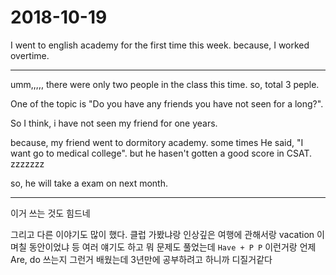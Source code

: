 # 2018-10-19

I went to english academy for the first time this week. because, I worked overtime. 

---

umm,,,,, there were only two people in the class this time. so, total 3 peple.

One of the topic is "Do you have any friends you have not seen for a long?".

So I think, i have not seen my friend for one years.

because, my friend went to dormitory academy. some times He said, "I want go to medical college". but he hasen't gotten a good score in CSAT. zzzzzzz

so, he will take a exam on next month.

---

이거 쓰는 것도 힘드네

그리고 다른 이야기도 많이 했다. 클럽 가봤냐랑 인상깊은 여행에 관해서랑 vacation 이 며칠 동안이었냐 등 여러 얘기도 하고 뭐 문제도 풀었는데 `Have + P P` 이런거랑 언제 Are, do 쓰는지 그런거 배웠는데 3년만에 공부하려고 하니까 디질거같다